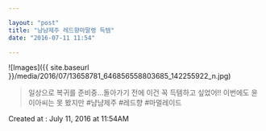 ```yaml
---

layout: "post"  
title: "냠냠제주 레드향마말랭 득템"  
date: "2016-07-11 11:54"

---
```


![Images]({{ site.baseurl }}/media/2016/07/13658781_646856558803685_142255922_n.jpg)

> 일상으로 복귀를 준비중...돌아가기 전에 이건 꼭 득템하고 싶었어!! 이번에도 윤이아씨는 못 봤지만 #냠냠제주 #레드향 #마멀레이드

Created at : July 11, 2016 at 11:54AM
